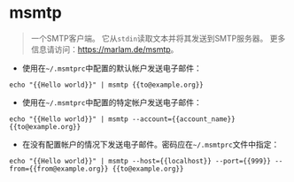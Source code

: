 # msmtp

> 一个SMTP客户端。
> 它从`stdin`读取文本并将其发送到SMTP服务器。
> 更多信息请访问：<https://marlam.de/msmtp>。

- 使用在`~/.msmtprc`中配置的默认帐户发送电子邮件：

`echo "{{Hello world}}" | msmtp {{to@example.org}}`

- 使用在`~/.msmtprc`中配置的特定帐户发送电子邮件：

`echo "{{Hello world}}" | msmtp --account={{account_name}} {{to@example.org}}`

- 在没有配置帐户的情况下发送电子邮件。密码应在`~/.msmtprc`文件中指定：

`echo "{{Hello world}}" | msmtp --host={{localhost}} --port={{999}} --from={{from@example.org}} {{to@example.org}}`